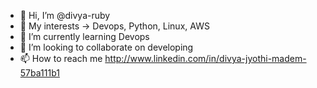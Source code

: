 - 👋 Hi, I’m @divya-ruby
- 👀 My interests -> Devops, Python, Linux, AWS
- 🌱 I’m currently learning Devops
- 💞️ I’m looking to collaborate on developing
- 📫 How to reach me http://www.linkedin.com/in/divya-jyothi-madem-57ba111b1

<!---
divya-ruby/divya-ruby is a ✨ special ✨ repository because its `README.md` (this file) appears on your GitHub profile.
You can click the Preview link to take a look at your changes.
--->
